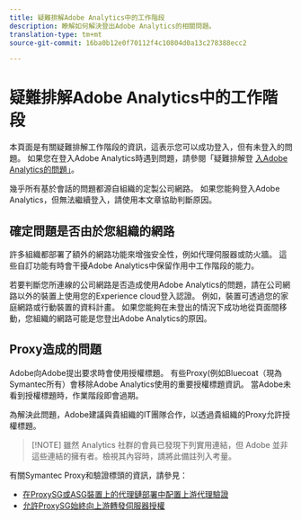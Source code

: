 ```yaml
---
title: 疑難排解Adobe Analytics中的工作階段
description: 瞭解如何解決登出Adobe Analytics的相關問題。
translation-type: tm+mt
source-git-commit: 16ba0b12e0f70112f4c10804d0a13c278388ecc2

---
```



# 疑難排解Adobe Analytics中的工作階段

本頁面是有關疑難排解工作階段的資訊，這表示您可以成功登入，但有未登入的問題。 如果您在登入Adobe Analytics時遇到問題，請參閱「疑難排解登 [入Adobe Analytics的問題」](troubleshoot-login.md)。

幾乎所有基於會話的問題都源自組織的定製公司網路。 如果您能夠登入Adobe Analytics，但無法繼續登入，請使用本文章協助判斷原因。

## 確定問題是否由於您組織的網路

許多組織都部署了額外的網路功能來增強安全性，例如代理伺服器或防火牆。 這些自訂功能有時會干擾Adobe Analytics中保留作用中工作階段的能力。

若要判斷您所連線的公司網路是否造成使用Adobe Analytics的問題，請在公司網路以外的裝置上使用您的Experience cloud登入認證。 例如，裝置可透過您的家庭網路或行動裝置的資料計畫。 如果您能夠在未登出的情況下成功地從頁面間移動，您組織的網路可能是您登出Adobe Analytics的原因。

## Proxy造成的問題

Adobe向Adobe提出要求時會使用授權標題。 有些Proxy(例如Bluecoat（現為Symantec所有）會移除Adobe Analytics使用的重要授權標題資訊。 當Adobe未看到授權標題時，作業階段即會過期。

為解決此問題，Adobe建議與貴組織的IT團隊合作，以透過貴組織的Proxy允許授權標題。

> [!NOTE] 雖然 Analytics 社群的會員已發現下列實用連結，但 Adobe 並非這些連結的擁有者。檢視其內容時，請將此備註列入考量。

有關Symantec Proxy和驗證標頭的資訊，請參見：

* [在ProxySG或ASG裝置上的代理鏈部署中配置上游代理驗證](https://support.symantec.com/en_US/article.TECH246122.html)
* [允許ProxySG始終向上游轉發伺服器授權](https://support.symantec.com/en_US/article.TECH244708.html)

